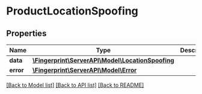 # ProductLocationSpoofing

## Properties
Name | Type | Description | Notes
------------ | ------------- | ------------- | -------------
**data** | [**\Fingerprint\ServerAPI\Model\LocationSpoofing**](LocationSpoofing.md) |  | [optional] 
**error** | [**\Fingerprint\ServerAPI\Model\Error**](Error.md) |  | [optional] 

[[Back to Model list]](../../README.md#documentation-for-models) [[Back to API list]](../../README.md#documentation-for-api-endpoints) [[Back to README]](../../README.md)

